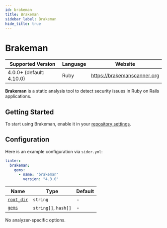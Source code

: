 ```yaml
---
id: brakeman
title: Brakeman
sidebar_label: Brakeman
hide_title: true
---
```


# Brakeman

| Supported Version        | Language | Website                     |
| ------------------------ | -------- | --------------------------- |
| 4.0.0+ (default: 4.10.0) | Ruby     | https://brakemanscanner.org |

**Brakeman** is a static analysis tool to detect security issues in Ruby on Rails applications.

## Getting Started

To start using Brakeman, enable it in your [repository settings](../../getting-started/repository-settings.md).

## Configuration

Here is an example configuration via `sider.yml`:

```yaml
linter:
  brakeman:
    gems:
      - name: "brakeman"
        version: "4.3.0"
```

| Name                                                                                  | Type                 | Default |
| ------------------------------------------------------------------------------------- | -------------------- | ------- |
| [`root_dir`](../../getting-started/custom-configuration.md#linteranalyzer_idroot_dir) | `string`             | -       |
| [`gems`](../../getting-started/custom-configuration.md#linteranalyzer_idgems)         | `string[]`, `hash[]` | -       |

No analyzer-specific options.
